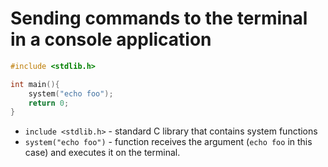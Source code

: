 # Sending commands to the terminal in a console application

```c
#include <stdlib.h>

int main(){
    system("echo foo");
    return 0;
}
```

- `include <stdlib.h>` - standard C library that contains system functions
- `system("echo foo")` - function receives the argument (`echo foo` in this case) and executes it on the terminal.


